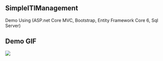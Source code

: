 ## SimpleITIManagement

Demo Using (ASP.net Core MVC, Bootstrap, Entity Framework Core 6, Sql Server)

## Demo GIF


![](https://github.com/ahmed-esmail/SimpleITIManagment/blob/master/day3/Demo/GIf.gif)
